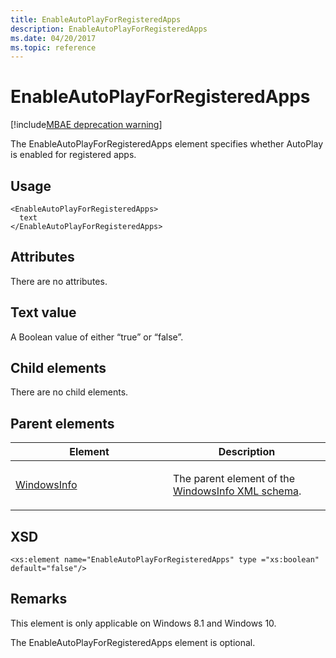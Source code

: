 ```yaml
---
title: EnableAutoPlayForRegisteredApps
description: EnableAutoPlayForRegisteredApps
ms.date: 04/20/2017
ms.topic: reference
---
```


# EnableAutoPlayForRegisteredApps

[!include[MBAE deprecation warning](../includes/mbae-deprecation-warning.md)]

The EnableAutoPlayForRegisteredApps element specifies whether AutoPlay is enabled for registered apps.

## Usage


``` syntax
<EnableAutoPlayForRegisteredApps>
  text
</EnableAutoPlayForRegisteredApps>
```

## Attributes


There are no attributes.

## Text value


A Boolean value of either “true” or “false”.

## Child elements


There are no child elements.

## Parent elements


<table>
<colgroup>
<col width="50%" />
<col width="50%" />
</colgroup>
<thead>
<tr class="header">
<th>Element</th>
<th>Description</th>
</tr>
</thead>
<tbody>
<tr class="odd">
<td><p><a href="windowsinfo.md" data-raw-source="[WindowsInfo](windowsinfo.md)">WindowsInfo</a></p></td>
<td><p>The parent element of the <a href="windowsinfo-xml-schema.md" data-raw-source="[WindowsInfo XML schema](windowsinfo-xml-schema.md)">WindowsInfo XML schema</a>.</p></td>
</tr>
</tbody>
</table>

 

## XSD


``` syntax
<xs:element name="EnableAutoPlayForRegisteredApps" type ="xs:boolean" default="false"/>
```

## Remarks


This element is only applicable on Windows 8.1 and Windows 10.

The EnableAutoPlayForRegisteredApps element is optional.

 

 





